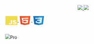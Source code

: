 <div align="center">
  <a href="https://github.com/Saymon-Kauffmann">
  <img height="180em" src="https://github-readme-stats.vercel.app/api?username=Saymon-Kauffmann&show_icons=true&theme=tokyonight&include_all_commits=true&count_private=true"/>
  <img height="180em" src="https://github-readme-stats.vercel.app/api/top-langs/?username=Saymon-Kauffmann&layout=compact&langs_count=7&theme=tokyonight"/>
</div>

<div style="display: inline_block"><br>
  <img align="center" alt="Saymon-JavaScript" height="30" width="40" src="https://raw.githubusercontent.com/devicons/devicon/master/icons/javascript/javascript-plain.svg">
  <img align="center" alt="Saymon-HTML" height="30" width="40" src="https://raw.githubusercontent.com/devicons/devicon/master/icons/html5/html5-original.svg">
  <img align="center" alt="Saymon-CSS" height="30" width="40" src="https://raw.githubusercontent.com/devicons/devicon/master/icons/css3/css3-original.svg">
 </div>
 
  ##
  
 <div>
   <a href="https://www.instagram.com/saymon_kauffmann" target="_blank"><img src="https://img.shields.io/badge/-Instagram-%23E4405F?style=for-the-badge&logo=instagram&logoColor=white" target="_blank"></a>Pro
 </div>
